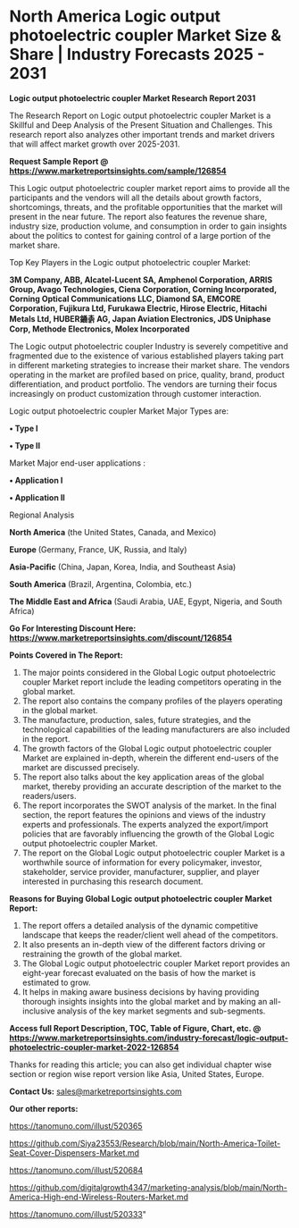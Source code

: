 # North America Logic output photoelectric coupler Market Size & Share | Industry Forecasts 2025 - 2031

<strong>Logic output photoelectric coupler Market Research Report 2031</strong>

The Research Report on Logic output photoelectric coupler Market is a Skillful and Deep Analysis of the Present Situation and Challenges. This research report also analyzes other important trends and market drivers that will affect market growth over 2025-2031.

<strong>Request Sample Report @ <a href=https://www.marketreportsinsights.com/sample/126854>https://www.marketreportsinsights.com/sample/126854</a></strong>

This Logic output photoelectric coupler market report aims to provide all the participants and the vendors will all the details about growth factors, shortcomings, threats, and the profitable opportunities that the market will present in the near future. The report also features the revenue share, industry size, production volume, and consumption in order to gain insights about the politics to contest for gaining control of a large portion of the market share.

Top Key Players in the Logic output photoelectric coupler Market:

<strong>3M Company, ABB, Alcatel-Lucent SA, Amphenol Corporation, ARRIS Group, Avago Technologies, Ciena Corporation, Corning Incorporated, Corning Optical Communications LLC, Diamond SA, EMCORE Corporation, Fujikura Ltd, Furukawa Electric, Hirose Electric, Hitachi Metals Ltd, HUBER䥁촑 AG, Japan Aviation Electronics, JDS Uniphase Corp, Methode Electronics, Molex Incorporated</strong>

The Logic output photoelectric coupler Industry is severely competitive and fragmented due to the existence of various established players taking part in different marketing strategies to increase their market share. The vendors operating in the market are profiled based on price, quality, brand, product differentiation, and product portfolio. The vendors are turning their focus increasingly on product customization through customer interaction.

Logic output photoelectric coupler Market Major Types are:

<strong>• Type I

• Type II</strong>

Market Major end-user applications :

<strong>• Application I

• Application II</strong>

Regional Analysis

</u><strong><b>North America</b></strong> (the United States, Canada, and Mexico)

<strong><b>Europe </b></strong>(Germany, France, UK, Russia, and Italy)

<strong><b>Asia-Pacific</b></strong> (China, Japan, Korea, India, and Southeast Asia)

<strong><b>South America</b></strong> (Brazil, Argentina, Colombia, etc.)

<strong><b>The Middle East and Africa</b></strong> (Saudi Arabia, UAE, Egypt, Nigeria, and South Africa)

<strong>Go For Interesting Discount Here: <a href=https://www.marketreportsinsights.com/discount/126854>https://www.marketreportsinsights.com/discount/126854</a></strong>

<strong>Points Covered in The Report:</strong>
<ol>
  <li>The major points considered in the Global Logic output photoelectric coupler Market report include the leading competitors operating in the global market.</li>
  <li>The report also contains the company profiles of the players operating in the global market.</li>
  <li>The manufacture, production, sales, future strategies, and the technological capabilities of the leading manufacturers are also included in the report.</li>
  <li>The growth factors of the Global Logic output photoelectric coupler Market are explained in-depth, wherein the different end-users of the market are discussed precisely.</li>
  <li>The report also talks about the key application areas of the global market, thereby providing an accurate description of the market to the readers/users.</li>
  <li>The report incorporates the SWOT analysis of the market. In the final section, the report features the opinions and views of the industry experts and professionals. The experts analyzed the export/import policies that are favorably influencing the growth of the Global Logic output photoelectric coupler Market.</li>
  <li>The report on the Global Logic output photoelectric coupler Market is a worthwhile source of information for every policymaker, investor, stakeholder, service provider, manufacturer, supplier, and player interested in purchasing this research document.</li>
</ol>
<strong>Reasons for Buying Global Logic output photoelectric coupler Market Report:</strong>

<ol>
  <li>The report offers a detailed analysis of the dynamic competitive landscape that keeps the reader/client well ahead of the competitors.</li>
  <li>It also presents an in-depth view of the different factors driving or restraining the growth of the global market.</li>
  <li>The Global Logic output photoelectric coupler Market report provides an eight-year forecast evaluated on the basis of how the market is estimated to grow.</li>
  <li>It helps in making aware business decisions by having providing thorough insights insights into the global market and by making an all-inclusive analysis of the key market segments and sub-segments.</li>
</ol>
<strong>Access full Report Description, TOC, Table of Figure, Chart, etc. @ <a href=https://www.marketreportsinsights.com/industry-forecast/logic-output-photoelectric-coupler-market-2022-126854>https://www.marketreportsinsights.com/industry-forecast/logic-output-photoelectric-coupler-market-2022-126854</a></strong>


Thanks for reading this article; you can also get individual chapter wise section or region wise report version like Asia, United States, Europe.

<strong>Contact Us:</strong>
sales@marketreportsinsights.com

<strong>Our other reports:</strong>

<a href=https://tanomuno.com/illust/520365>https://tanomuno.com/illust/520365</a>

<a href=https://github.com/Siya23553/Research/blob/main/North-America-Toilet-Seat-Cover-Dispensers-Market.md>https://github.com/Siya23553/Research/blob/main/North-America-Toilet-Seat-Cover-Dispensers-Market.md</a>

<a href=https://tanomuno.com/illust/520684>https://tanomuno.com/illust/520684</a>

<a href=https://github.com/digitalgrowth4347/marketing-analysis/blob/main/North-America-High-end-Wireless-Routers-Market.md>https://github.com/digitalgrowth4347/marketing-analysis/blob/main/North-America-High-end-Wireless-Routers-Market.md</a>

<a href=https://tanomuno.com/illust/520333>https://tanomuno.com/illust/520333</a>"

